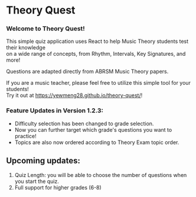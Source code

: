 # Theory Quest



### Welcome to Theory Quest!

This simple quiz application uses React to help Music Theory students test their knowledge <br>
on a wide range of concepts, from Rhythm, Intervals, Key Signatures, and more!

Questions are adapted directly from ABRSM Music Theory papers.

If you are a music teacher, please feel free to utilize this simple tool for your students! <br>
Try it out at https://yewmeng28.github.io/theory-quest/!


### Feature Updates in Version 1.2.3:
- Difficulty selection has been changed to grade selection.
- Now you can further target which grade's questions you want to practice!
- Topics are also now ordered according to Theory Exam topic order.


## Upcoming updates:
1. Quiz Length: you will be able to choose the number of questions when you start the quiz.
2. Full support for higher grades (6-8)
